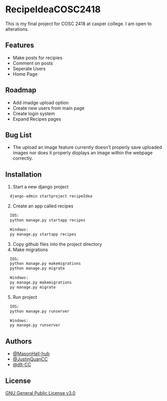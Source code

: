 
# RecipeIdeaCOSC2418

This is my final project for COSC 2418 at casper college. I am open to alterations.


## Features

- Make posts for recipies
- Comment on posts
- Seperate Users
- Home Page 


## Roadmap

- Add imadge upload option
- Create new users from main page
- Create login system
- Expand Recipes pages

## Bug List

- The upload an image feature currently doesn't properly save uploaded images nor does it properly displays an image within the webpage correctly.


## Installation

  1. Start a new django project

```bash
  django-admin startproject recipeIdea
```

2. Create an app called recipes

```bash
  IOS:
  python manage.py startapp recipes

  Windows:
  py manage.py startapp recipes
```
3. Copy github files into the project directory
4. Make migrations
```bash
  IOS:
  python manage.py makemigrations
  python manage.py migrate

  Windows:
  py manage.py makemigrations
  py manage.py migrate
```
5. Run project
```bash
  IOS:
  python manage.py runserver

  Windows:
  py manage.py runserver
```
## Authors

- [@MasonHall-hub](https://github.com/MasonHall-hub)
- [@JustinQuanCC](https://github.com/JustinQuanCC)
- [@dlt-CC](https://github.com/dlt-CC)


## License

[GNU General Public License v3.0](https://www.gnu.org/licenses/why-not-lgpl.html)

